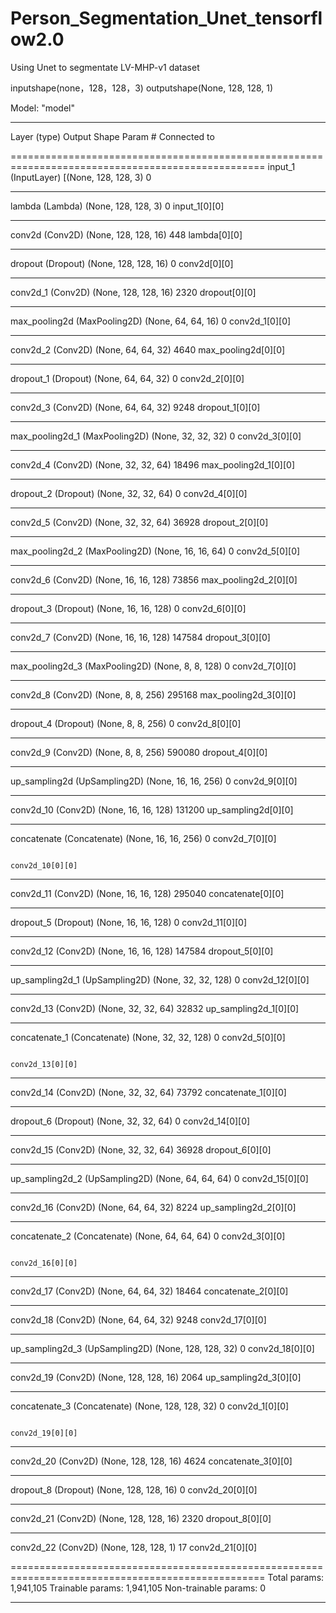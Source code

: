 # Person_Segmentation_Unet_tensorflow2.0
Using Unet to segmentate LV-MHP-v1 dataset

inputshape(none，128，128，3)
outputshape(None, 128, 128, 1)


Model: "model"
__________________________________________________________________________________________________
Layer (type)                    Output Shape         Param #     Connected to        

==================================================================================================
input_1 (InputLayer)            [(None, 128, 128, 3) 0

__________________________________________________________________________________________________
lambda (Lambda)                 (None, 128, 128, 3)  0           input_1[0][0]       

__________________________________________________________________________________________________
conv2d (Conv2D)                 (None, 128, 128, 16) 448         lambda[0][0]        

__________________________________________________________________________________________________
dropout (Dropout)               (None, 128, 128, 16) 0           conv2d[0][0]        

__________________________________________________________________________________________________
conv2d_1 (Conv2D)               (None, 128, 128, 16) 2320        dropout[0][0]       

__________________________________________________________________________________________________
max_pooling2d (MaxPooling2D)    (None, 64, 64, 16)   0           conv2d_1[0][0]      

__________________________________________________________________________________________________
conv2d_2 (Conv2D)               (None, 64, 64, 32)   4640        max_pooling2d[0][0] 

__________________________________________________________________________________________________
dropout_1 (Dropout)             (None, 64, 64, 32)   0           conv2d_2[0][0]      

__________________________________________________________________________________________________
conv2d_3 (Conv2D)               (None, 64, 64, 32)   9248        dropout_1[0][0]     

__________________________________________________________________________________________________
max_pooling2d_1 (MaxPooling2D)  (None, 32, 32, 32)   0           conv2d_3[0][0]      

__________________________________________________________________________________________________
conv2d_4 (Conv2D)               (None, 32, 32, 64)   18496       max_pooling2d_1[0][0]
__________________________________________________________________________________________________
dropout_2 (Dropout)             (None, 32, 32, 64)   0           conv2d_4[0][0]      

__________________________________________________________________________________________________
conv2d_5 (Conv2D)               (None, 32, 32, 64)   36928       dropout_2[0][0]     

__________________________________________________________________________________________________
max_pooling2d_2 (MaxPooling2D)  (None, 16, 16, 64)   0           conv2d_5[0][0]      

__________________________________________________________________________________________________
conv2d_6 (Conv2D)               (None, 16, 16, 128)  73856       max_pooling2d_2[0][0]
__________________________________________________________________________________________________
dropout_3 (Dropout)             (None, 16, 16, 128)  0           conv2d_6[0][0]      

__________________________________________________________________________________________________
conv2d_7 (Conv2D)               (None, 16, 16, 128)  147584      dropout_3[0][0]     

__________________________________________________________________________________________________
max_pooling2d_3 (MaxPooling2D)  (None, 8, 8, 128)    0           conv2d_7[0][0]      

__________________________________________________________________________________________________
conv2d_8 (Conv2D)               (None, 8, 8, 256)    295168      max_pooling2d_3[0][0]
__________________________________________________________________________________________________
dropout_4 (Dropout)             (None, 8, 8, 256)    0           conv2d_8[0][0]      

__________________________________________________________________________________________________
conv2d_9 (Conv2D)               (None, 8, 8, 256)    590080      dropout_4[0][0]     

__________________________________________________________________________________________________
up_sampling2d (UpSampling2D)    (None, 16, 16, 256)  0           conv2d_9[0][0]      

__________________________________________________________________________________________________
conv2d_10 (Conv2D)              (None, 16, 16, 128)  131200      up_sampling2d[0][0] 

__________________________________________________________________________________________________
concatenate (Concatenate)       (None, 16, 16, 256)  0           conv2d_7[0][0]      

                                                                 conv2d_10[0][0]     

__________________________________________________________________________________________________
conv2d_11 (Conv2D)              (None, 16, 16, 128)  295040      concatenate[0][0]   

__________________________________________________________________________________________________
dropout_5 (Dropout)             (None, 16, 16, 128)  0           conv2d_11[0][0]     

__________________________________________________________________________________________________
conv2d_12 (Conv2D)              (None, 16, 16, 128)  147584      dropout_5[0][0]     

__________________________________________________________________________________________________
up_sampling2d_1 (UpSampling2D)  (None, 32, 32, 128)  0           conv2d_12[0][0]     

__________________________________________________________________________________________________
conv2d_13 (Conv2D)              (None, 32, 32, 64)   32832       up_sampling2d_1[0][0]
__________________________________________________________________________________________________
concatenate_1 (Concatenate)     (None, 32, 32, 128)  0           conv2d_5[0][0]      

                                                                 conv2d_13[0][0]     

__________________________________________________________________________________________________
conv2d_14 (Conv2D)              (None, 32, 32, 64)   73792       concatenate_1[0][0] 

__________________________________________________________________________________________________
dropout_6 (Dropout)             (None, 32, 32, 64)   0           conv2d_14[0][0]     

__________________________________________________________________________________________________
conv2d_15 (Conv2D)              (None, 32, 32, 64)   36928       dropout_6[0][0]     

__________________________________________________________________________________________________
up_sampling2d_2 (UpSampling2D)  (None, 64, 64, 64)   0           conv2d_15[0][0]     

__________________________________________________________________________________________________
conv2d_16 (Conv2D)              (None, 64, 64, 32)   8224        up_sampling2d_2[0][0]
__________________________________________________________________________________________________
concatenate_2 (Concatenate)     (None, 64, 64, 64)   0           conv2d_3[0][0]      

                                                                 conv2d_16[0][0]     

__________________________________________________________________________________________________
conv2d_17 (Conv2D)              (None, 64, 64, 32)   18464       concatenate_2[0][0] 

__________________________________________________________________________________________________
conv2d_18 (Conv2D)              (None, 64, 64, 32)   9248        conv2d_17[0][0]     

__________________________________________________________________________________________________
up_sampling2d_3 (UpSampling2D)  (None, 128, 128, 32) 0           conv2d_18[0][0]     

__________________________________________________________________________________________________
conv2d_19 (Conv2D)              (None, 128, 128, 16) 2064        up_sampling2d_3[0][0]
__________________________________________________________________________________________________
concatenate_3 (Concatenate)     (None, 128, 128, 32) 0           conv2d_1[0][0]      

                                                                 conv2d_19[0][0]     

__________________________________________________________________________________________________
conv2d_20 (Conv2D)              (None, 128, 128, 16) 4624        concatenate_3[0][0] 

__________________________________________________________________________________________________
dropout_8 (Dropout)             (None, 128, 128, 16) 0           conv2d_20[0][0]     

__________________________________________________________________________________________________
conv2d_21 (Conv2D)              (None, 128, 128, 16) 2320        dropout_8[0][0]     

__________________________________________________________________________________________________
conv2d_22 (Conv2D)              (None, 128, 128, 1)  17          conv2d_21[0][0]     

==================================================================================================
Total params: 1,941,105
Trainable params: 1,941,105
Non-trainable params: 0
__________________________________________________________________________________________________
